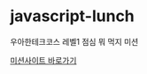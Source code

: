 # javascript-lunch

우아한테크코스 레벨1 점심 뭐 먹지 미션

[미션사이트 바로가기](https://chsua.github.io/javascript-lunch/)
